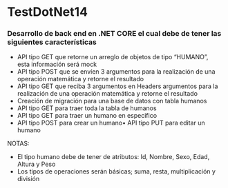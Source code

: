 # TestDotNet14

### Desarrollo de back end en .NET CORE el cual debe de tener las siguientes características
- API tipo GET que retorne un arreglo de objetos de tipo “HUMANO”, esta información será mock
- API tipo POST que se envíen 3 argumentos para la realización de una operación matemática y retorne el resultado
- API tipo GET que reciba 3 argumentos en Headers argumentos para la realización de una operación matemática y retorne el resultado
- Creación de migración para una base de datos con tabla humanos
- API tipo GET para traer toda la tabla de humanos
- API tipo GET para traer un humano en especifico
- API tipo POST para crear un humano• API tipo PUT para editar un humano

NOTAS:
- El tipo humano debe de tener de atributos: Id, Nombre, Sexo, Edad, Altura y Peso
- Los tipos de operaciones serán básicas; suma, resta, multiplicación y división
